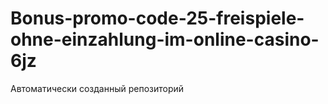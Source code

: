 # Bonus-promo-code-25-freispiele-ohne-einzahlung-im-online-casino-6jz
Автоматически созданный репозиторий
